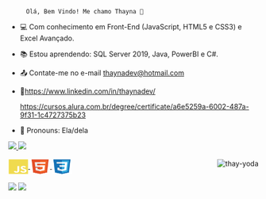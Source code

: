          Olá, Bem Vindo! Me chamo Thayna 👋

- 💻 Com conhecimento em Front-End (JavaScript, HTML5 e CSS3) e Excel Avançado.
- 📚 Estou aprendendo: SQL Server 2019, Java, PowerBI e C#.
- 📤 Contate-me no e-mail thaynadev@hotmail.com
- 🔑https://www.linkedin.com/in/thaynadev/
   
    https://cursos.alura.com.br/degree/certificate/a6e5259a-6002-487a-9f31-1c4727375b23
- 🎀 Pronouns: Ela/dela
  <br>
 <div>
  <a href="https://github.com/thaynadev">
  <img height="180em" src="https://github-readme-stats.vercel.app/api?username=thaynadev&show_icons=true&theme=dracula&include_all_commits=true&count_private=true"/>
  <img height="180em" src="https://github-readme-stats.vercel.app/api/top-langs/?username=thaynadev&layout=compact&langs_count=7&theme=dracula"/>
</div>
  <div style="display: inline_block"><br>
  <img align="center" alt="thay-Js" height="30" width="40" src="https://raw.githubusercontent.com/devicons/devicon/master/icons/javascript/javascript-plain.svg">
  <img align="center" alt="thay-HTML" height="30" width="40" src="https://raw.githubusercontent.com/devicons/devicon/master/icons/html5/html5-original.svg">
  <img align="center" alt="thay-CSS" height="30" width="40" src="https://raw.githubusercontent.com/devicons/devicon/master/icons/css3/css3-original.svg">
  <img height="150em" align="right" alt="thay-yoda" src="https://media.giphy.com/media/GYtblmdLnemlO/giphy.gif">
</div> 
<br>
  <div> 
  <a href="https://www.instagram.com/reflexivamente/" target="_blank"><img src="https://img.shields.io/badge/-Instagram-%23E4405F?style=for-the-badge&logo=instagram&logoColor=white" target="_blank"></a>
  <a href="https://www.linkedin.com/in/thaynadev" target="_blank"><img src="https://img.shields.io/badge/-LinkedIn-%230077B5?style=for-the-badge&logo=linkedin&logoColor=white" target="_blank"></a> 
  </div>
  

